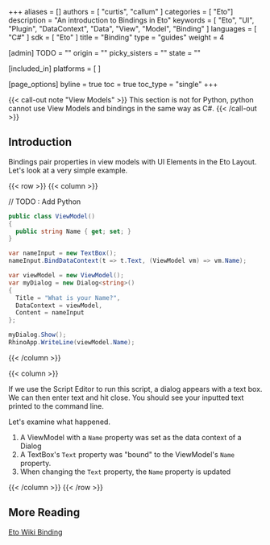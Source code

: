 +++
aliases = []
authors = [ "curtis", "callum" ]
categories = [ "Eto"]
description = "An introduction to Bindings in Eto"
keywords = [ "Eto", "UI", "Plugin", "DataContext", "Data", "View", "Model", "Binding" ]
languages = [ "C#" ]
sdk = [ "Eto" ]
title = "Binding"
type = "guides"
weight = 4

[admin]
TODO = ""
origin = ""
picky_sisters = ""
state = ""

[included_in]
platforms = [ ]

[page_options]
byline = true
toc = true
toc_type = "single"
+++

{{< call-out note "View Models" >}}
  This section is not for Python, python cannot use View Models and bindings in the same way as C#.
{{< /call-out >}}

## Introduction
Bindings pair properties in view models with UI Elements in the Eto Layout.
Let's look at a very simple example.

{{< row >}}
{{< column >}}

// TODO : Add Python
``` cs
public class ViewModel()
{
  public string Name { get; set; }
}

var nameInput = new TextBox();
nameInput.BindDataContext(t => t.Text, (ViewModel vm) => vm.Name);

var viewModel = new ViewModel();
var myDialog = new Dialog<string>()
{
  Title = "What is your Name?",
  DataContext = viewModel,
  Content = nameInput
};

myDialog.Show();
RhinoApp.WriteLine(viewModel.Name);
```

{{< /column >}}

{{< column >}}

If we use the Script Editor to run this script, a dialog appears with a text box. We can then enter text and hit close. You should see your inputted text printed to the command line.

Let's examine what happened.
1. A ViewModel with a `Name` property was set as the data context of a Dialog
2. A TextBox's `Text` property was "bound" to the ViewModel's `Name` property.
3. When changing the `Text` property, the `Name` property is updated


{{< /column >}}
{{< /row >}}

## More Reading
[Eto Wiki Binding](https://github.com/picoe/Eto/wiki/Data-Binding)
